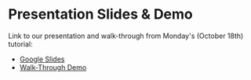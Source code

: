 # Presentation Slides & Demo
Link to our presentation and walk-through from Monday's (October 18th) tutorial:

+ [Google Slides](https://docs.google.com/presentation/d/1fnQQO3PkZXK535Z5jSFIv_DzAst_4safKWGmMMh1ciA/edit#slide=id.gf95b33fbd7_0_15)
+ [Walk-Through Demo](https://www.youtube.com/watch?v=MgQT7xARMXU)